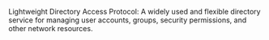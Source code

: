 
Lightweight Directory Access Protocol: A widely used and flexible directory service for managing user accounts, groups, security permissions, and other network resources.
